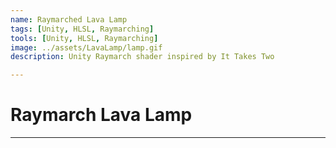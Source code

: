 ```yaml
---
name: Raymarched Lava Lamp
tags: [Unity, HLSL, Raymarching]
tools: [Unity, HLSL, Raymarching]
image: ../assets/LavaLamp/lamp.gif
description: Unity Raymarch shader inspired by It Takes Two

---
```


# **Raymarch Lava Lamp**

---
